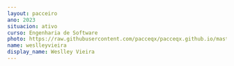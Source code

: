 ```yaml
---
layout: pacceiro
ano: 2023
situacion: ativo
curso: Engenharia de Software
photo: https://raw.githubusercontent.com/pacceqx/pacceqx.github.io/master/assets/pic/bolsistas/9.png
name: weslleyvieira
display_name: Weslley Vieira
---
```


